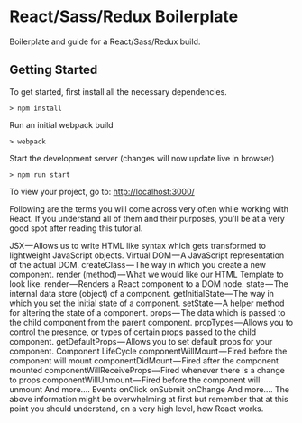 # React/Sass/Redux Boilerplate

Boilerplate and guide for a React/Sass/Redux build.

## Getting Started

To get started, first install all the necessary dependencies.
```
> npm install
```

Run an initial webpack build
```
> webpack
```

Start the development server (changes will now update live in browser)
```
> npm run start
```

To view your project, go to: [http://localhost:3000/](http://localhost:3000/)




Following are the terms you will come across very often while working with React.  If you understand all of them and their purposes, you’ll be at a very good spot after reading this tutorial.

JSX — Allows us to write HTML like syntax which gets transformed to lightweight JavaScript objects.
Virtual DOM — A JavaScript representation of the actual DOM.
createClass — The way in which you create a new component.
render (method) — What we would like our HTML Template to look like.
render — Renders a React component to a DOM node.
state — The internal data store (object) of a component.
getInitialState — The way in which you set the initial state of a component.
setState — A helper method for altering the state of a component.
props — The data which is passed to the child component from the parent component.
propTypes — Allows you to control the presence, or types of certain props passed to the child component.
getDefaultProps — Allows you to set default props for your component.
Component LifeCycle
componentWillMount — Fired before the component will mount
componentDidMount — Fired after the component mounted
componentWillReceiveProps — Fired whenever there is a change to props
componentWillUnmount — Fired before the component will unmount
And more….
Events
onClick
onSubmit
onChange
And more….
The above information might be overwhelming at first but remember that at this point you should understand, on a very high level, how React works.